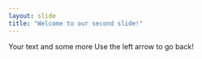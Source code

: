```yaml
---
layout: slide
title: "Welcome to our second slide!"
---
```

Your text and some more
Use the left arrow to go back!
